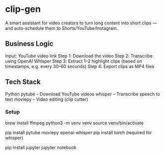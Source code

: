 # clip-gen

A smart assistant for video creators to turn long content into short clips — and auto-schedule them to Shorts/YouTube/Instagram.

## Business Logic
Input: YouTube video link
Step 1: Download the video
Step 2: Transcribe using OpenAI Whisper
Step 3: Extract 1–2 highlight clips (based on timestamps, e.g. every 30–60 seconds)
Step 4: Export clips as MP4 files

## Tech Stack
Python
pytube – Download YouTube videos
whisper – Transcribe speech to text
moviepy – Video editing (clip cutter)

### Setup
brew install ffmpeg
python3 -m venv venv
source venv/bin/activate

pip install pytube moviepy openai-whisper 
pip install torch (required for whisper)

pip install jupyter
jupyter notebook
